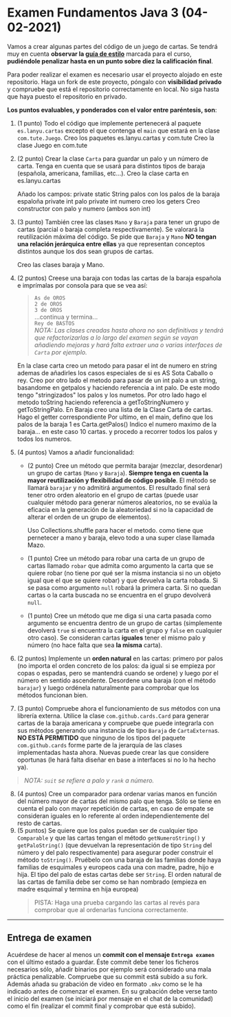 # Examen Fundamentos Java 3 (04-02-2021)

Vamos a crear algunas partes del código de un juego de cartas. Se tendrá muy en cuenta **observar la [guía de estilo](https://google.github.io/styleguide/javaguide.html)** marcada para el curso, **pudiéndole penalizar hasta en un punto sobre diez la calificación final**.

Para poder realizar el examen es necesario usar el proyecto alojado en este repositorio. Haga un fork de este proyecto, póngalo con **visibilidad privado** y compruebe que está el repositorio correctamente en local. No siga hasta que haya puesto el repositorio en privado.

**Los puntos evaluables, y ponderados con el valor entre paréntesis, son**:

1. (1 punto) Todo el código que implemente pertenecerá al paquete `es.lanyu.cartas` excepto el que contenga el `main` que estará en la clase `com.tute.Juego`.
   Creo los paquetes es.lanyu.cartas y com.tute 
   Creo la clase Juego en com.tute 





2. (2 punto) Crear la clase `Carta` para guardar un palo y un número de carta. Tenga en cuenta que se usará para distintos tipos de baraja (española, americana, familias, etc...).
Creo la clase carta en es.lanyu.cartas



   Añado los campos:
      private static String palos con los palos de la baraja espaloña
      private int palo 
      private int numero
      creo los geters
      Creo constructor con palo y numero (ambos son int)





3. (3 punto) También cree las clases `Mano` y `Baraja` para tener un grupo de cartas (parcial o baraja completa respectivamente). Se valorará la reutilización máxima del código. Se pide que `Baraja` y `Mano` **NO tengan una relación jerárquica entre ellas** ya que representan conceptos distintos aunque los dos sean grupos de cartas.

   Creo las clases baraja y Mano.





4. (2 puntos) Creese una baraja con todas las cartas de la baraja española e imprímalas por consola para que se vea así:
   > `As de OROS`  
   `2 de OROS`  
   `3 de OROS`  
   ...continua y termina...  
   `Rey de BASTOS`  
   > *NOTA: Las clases creadas hasta ahora no son definitivas y tendrá que refactorizarlas a lo largo del examen según se vayan añadiendo mejoras y hará falta extraer una o varias interfaces de `Carta` por ejemplo.*
   
      En la clase carta creo un metodo para pasar el int de numero en string ademas de añadirles los casos especiales de si es AS Sota Caballo o rey.
      Creo por otro lado el metodo para pasar de un int palo a un string, basandome en getpalos y haciendo referencia a int palo. De este modo tengo "stringizados" los palos y los numetos.
      Por otro lado hago el metodo toString haciendo referencia a getToStringNumero y getToStringPalo.
      En Baraja creo una lista de la Clase Carta de cartas.
      Hago el getter correspondiente
      Por ultimo, en el main, defino que los palos de la baraja 1 es Carta.getPalos()
      Indico el numero maximo de la baraja... en este caso 10 cartas. y procedo a recorrer todos los palos y todos los numeros.





5. (4 puntos) Vamos a añadir funcionalidad:  
    * (2 punto) Cree un método que permita barajar (mezclar, desordenar) un grupo de cartas (`Mano` y `Baraja`). **Siempre tenga en cuenta la mayor reutilización y flexibilidad de código posible**. El método se llamará `barajar` y no admitirá argumentos. El resultado final será tener otro orden aleatorio en el grupo de cartas (puede usar cualquier método para generar números aleatorios, no se evalúa la eficacia en la generación de la aleatoriedad si no la capacidad de alterar el orden de un grupo de elementos).

      Uso Collections.shuffle para hacer el metodo. como tiene que pernetecer a mano y baraja, elevo todo a una super clase llamada Mazo.





    * (1 punto) Cree un método para robar una carta de un grupo de cartas llamado `robar` que admita como argumento la carta que se quiere robar (no tiene por qué ser la misma instancia si no un objeto igual que el que se quiere robar) y que devuelva la carta robada. Si se pasa como argumento `null` robará la primera carta. Si no quedan cartas o la carta buscada no se encuentra en el grupo devolverá `null`.

      





    * (1 punto) Cree un método que me diga si una carta pasada como argumento se encuentra dentro de un grupo de cartas (simplemente devolverá `true` si encuentra la carta en el grupo y `false` en cualquier otro caso). Se consideran cartas **iguales** tener el mismo palo y número (no hace falta que sea **la misma** carta).
6. (2 puntos) Implemente un **orden natural** en las cartas: primero por palos (no importa el orden concreto de los palos: da igual si se empieza por copas o espadas, pero se mantendrá cuando se ordene) y luego por el número en sentido ascendente. Desordene una baraja (con el método `barajar`) y luego ordénela naturalmente para comprobar que los métodos funcionan bien.
71. (3 punto) Compruebe ahora el funcionamiento de sus métodos con una librería externa. Utilice la clase `com.github.cards.Card` para generar cartas de la baraja americana y compruebe que puede integrarla con sus métodos generando una instancia de tipo `Baraja` de `CartaExterna`s. **NO ESTÁ PERMITIDO** que ninguno de los tipos del paquete `com.github.cards` forme parte de la jerarquía de las clases implementadas hasta ahora. Nuevas puede crear las que considere oportunas (le hará falta diseñar en base a interfaces si no lo ha hecho ya).
   > *NOTA: `suit` se refiere a palo y `rank` a número.*  
8. (4 puntos) Cree un comparador para ordenar varias manos en función del número mayor de cartas del mismo palo que tenga. Sólo se tiene en cuenta el palo con mayor repetición de cartas, en caso de empate se consideran iguales en lo referente al orden independientemente del resto de cartas.
9. (5 puntos) Se quiere que los palos puedan ser de cualquier tipo `Comparable` y que las cartas tengan el método `getNumeroString()` y `getPaloString()` (que devuelvan la representación de tipo `String` del número y del palo respectivamente) para asegurar poder construir el método `toString()`. Pruébelo con una baraja de las familias donde haya familias de esquimales y europeos cada una con madre, padre, hijo e hija. El tipo del palo de estas cartas debe ser `String`. El orden natural de las cartas de familia debe ser como se han nombrado (empieza en madre esquimal y termina en hija europea)
   > PISTA: Haga una prueba cargando las cartas al revés para comprobar que al ordenarlas funciona correctamente.

<hr>

## Entrega de examen
Acuérdese de hacer al menos un **commit con el mensaje `Entrega examen`** con el último estado a guardar. Éste commit debe tener los ficheros necesarios sólo, añadir binarios por ejemplo será considerado una mala práctica penalizable. Compruebe que su commit está subido a su fork. Además añada su grabación de video en formato `.mkv` como se le ha indicado antes de comenzar el examen. En su grabación debe verse tanto el inicio del examen (se iniciará por mensaje en el chat de la comunidad) como el fin (realizar el commit final y comprobar que está subido).